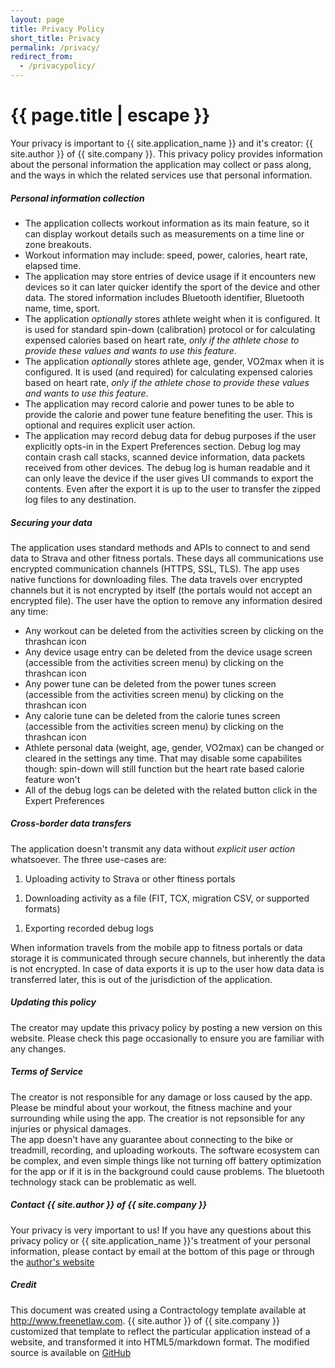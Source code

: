 ```yaml
---
layout: page
title: Privacy Policy
short_title: Privacy
permalink: /privacy/
redirect_from:
  - /privacypolicy/
---
```


<h1 class="page-title">{{ page.title | escape }}</h1>

<div class="section">
  <div class="row">
    <div class="col s12">
      Your privacy is important to {{ site.application_name }} and it's creator: {{ site.author }} of {{ site.company }}. This privacy policy provides information about the personal information the application may collect or pass along, and the ways in which the related services use that personal information.
    </div>
  </div>
</div>

<div class="divider"></div>

<div class="section">
  <h5>Personal information collection</h5>

  <div class="row">
    <div class="col s12">
      <ul>
        <li>The application collects workout information as its main feature, so it can display workout details such as measurements on a time line or zone breakouts.</li>
        <li>Workout information may include: speed, power, calories, heart rate, elapsed time.</li>
        <li>The application may store entries of device usage if it encounters new devices so it can later quicker identify the sport of the device and other data. The stored information includes Bluetooth identifier, Bluetooth name, time, sport.</li>
        <li>The application <em>optionally</em> stores athlete weight when it is configured. It is used for standard spin-down (calibration) protocol or for calculating expensed calories based on heart rate, <em>only if the athlete chose to provide these values and wants to use this feature</em>.</li>
        <li>The application <em>optionally</em> stores athlete age, gender, VO2max when it is configured. It is used (and required) for calculating expensed calories based on heart rate, <em>only if the athlete chose to provide these values and wants to use this feature</em>.</li>
        <li>The application may record calorie and power tunes to be able to provide the calorie and power tune feature benefiting the user. This is optional and requires explicit user action.</li>
        <li>The application may record debug data for debug purposes if the user explicitly opts-in in the Expert Preferences section. Debug log may contain crash call stacks, scanned device information, data packets received from other devices. The debug log is human readable and it can only leave the device if the user gives UI commands to export the contents. Even after the export it is up to the user to transfer the zipped log files to any destination.</li>
      </ul>
    </div>
  </div>
</div>

<div class="divider"></div>

<div class="section">
  <h5>Securing your data</h5>

  <div class="row">
    <div class="col s12">
      The application uses standard methods and APIs to connect to and send data to Strava and other fitness portals. These days all communications use encrypted communication channels (HTTPS, SSL, TLS). The app uses native functions for downloading files. The data travels over encrypted channels but it is not encrypted by itself (the portals would not accept an encrypted file). The user have the option to remove any information desired any time:
      <ul>
        <li>Any workout can be deleted from the activities screen by clicking on the thrashcan icon</li>
        <li>Any device usage entry can be deleted from the device usage screen
        (accessible from the activities screen menu) by clicking on the thrashcan icon</li>
        <li>Any power tune can be deleted from the power tunes screen
        (accessible from the activities screen menu) by clicking on the thrashcan icon</li>
        <li>Any calorie tune can be deleted from the calorie tunes screen
        (accessible from the activities screen menu) by clicking on the thrashcan icon</li>
        <li>Athlete personal data (weight, age, gender, VO2max) can be changed or cleared in the settings any time. That may disable some capabilites though: spin-down will still function but the heart rate based calorie feature won't</li>
        <li>All of the debug logs can be deleted with the related button click in the Expert Preferences</li>
      </ul>
    </div>
  </div>
</div>

<div class="divider"></div>

<div class="section">
  <h5>Cross-border data transfers</h5>

  <div class="row">
    <div class="col s12">
      The application doesn't transmit any data without <em>explicit user action</em> whatsoever. The three use-cases are:
      <ol>
        <li>Uploading activity to Strava or other ftiness portals</li>
      </ol>
      <ol>
        <li>Downloading activity as a file (FIT, TCX, migration CSV, or supported formats)</li>
      </ol>
      <ol>
        <li>Exporting recorded debug logs</li>
      </ol>
    </div>
    <div class="col s12">
      When information travels from the mobile app to fitness portals or data storage it is communicated through secure channels, but inherently the data is not encrypted. In case of data exports it is up to the user how data data is transferred later, this is out of the jurisdiction of the application.
    </div>
  </div>
</div>

<div class="divider"></div>

<div class="section">
  <h5>Updating this policy</h5>

  <div class="row">
    <div class="col s12">
      The creator may update this privacy policy by posting a new version on this website.
      Please check this page occasionally to ensure you are familiar with any changes.
    </div>
  </div>
</div>

<div class="divider"></div>

<div class="section">
  <h5>Terms of Service</h5>

  <div class="row">
    <div class="col s12">
      The creator is not responsible for any damage or loss caused by the app. Please be mindful about your workout, the fitness machine and your
      surrounding while using the app. The creatior is not repsonsible for any injuries or physical damages.
    </div>
    <div class="col s12">
      The app doesn't have any guarantee about connecting to the bike or treadmill, recording, and uploading workouts. The software ecosystem can be complex, and even simple things like not turning off battery optimization for the app or if it is in the background could cause problems. The bluetooth technology stack can be problematic as well.
    </div>
  </div>
</div>

<div class="divider"></div>

<div class="section">
  <h5>Contact {{ site.author }} of {{ site.company }}</h5>

  <div class="row">
    <div class="col s12">
      Your privacy is very important to us! If you have any questions about this privacy policy or {{ site.application_name }}'s treatment of your personal information, please contact by email at the bottom of this page or through the <a href="https://csaba.page/">author's website</a>
    </div>
  </div>
</div>

<div class="divider"></div>

<div class="section">
  <h5>Credit</h5>

  <div class="row">
    <div class="col s12">
      This document was created using a Contractology template available at <a href="http://www.freenetlaw.com/">http://www.freenetlaw.com</a>.
      {{ site.author }} of {{ site.company }} customized that template to reflect the particular application instead of a website,
      and transformed it into HTML5/markdown format. The modified source is available on 
      <a href="https://github.com/TrackMyIndoorWorkout/TrackMyIndoorWorkout.github.io/blob/master/privacy-statement.md">GitHub</a>
    </div>
  </div>
</div>
